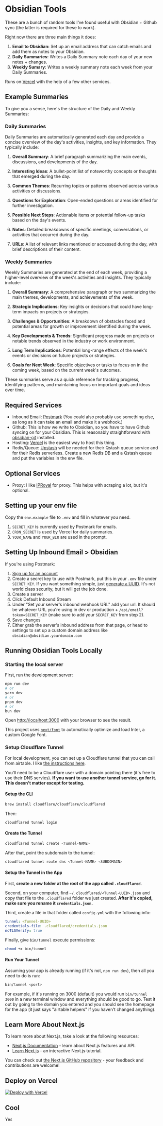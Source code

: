 # Obsidian Tools

These are a bunch of random tools I've found useful with Obsidian + Github sync
(the latter is required for these to work).

Right now there are three main things it does:

1. **Email to Obsidian:** Set up an email address that can catch emails and add
   them as notes to your Obsidian.
2. **Daily Summaries:** Writes a Daily Summary note each day of your new notes +
   changes.
3. **Weekly Sumary:** Writes a weekly summary note each week from your Daily
   Summaries.

Runs on [Vercel](https://vercel.com) with the help of a few other services.

## Example Summaries

To give you a sense, here's the structure of the Daily and Weekly Summaries:

### Daily Summaries

Daily Summaries are automatically generated each day and provide a concise
overview of the day's activities, insights, and key information. They typically
include:

1. **Overall Summary**: A brief paragraph summarizing the main events,
   discussions, and developments of the day.

2. **Interesting Ideas**: A bullet-point list of noteworthy concepts or thoughts
   that emerged during the day.

3. **Common Themes**: Recurring topics or patterns observed across various
   activities or discussions.

4. **Questions for Exploration**: Open-ended questions or areas identified for
   further investigation.

5. **Possible Next Steps**: Actionable items or potential follow-up tasks based
   on the day's events.

6. **Notes**: Detailed breakdowns of specific meetings, conversations, or
   activities that occurred during the day.

7. **URLs**: A list of relevant links mentioned or accessed during the day, with
   brief descriptions of their content.

### Weekly Summaries

Weekly Summaries are generated at the end of each week, providing a higher-level
overview of the week's activities and insights. They typically include:

1. **Overall Summary**: A comprehensive paragraph or two summarizing the main
   themes, developments, and achievements of the week.

2. **Strategic Implications**: Key insights or decisions that could have
   long-term impacts on projects or strategies.

3. **Challenges & Opportunities**: A breakdown of obstacles faced and potential
   areas for growth or improvement identified during the week.

4. **Key Developments & Trends**: Significant progress made on projects or
   notable trends observed in the industry or work environment.

5. **Long Term Implications**: Potential long-range effects of the week's events
   or decisions on future projects or strategies.

6. **Goals for Next Week**: Specific objectives or tasks to focus on in the
   coming week, based on the current week's outcomes.

These summaries serve as a quick reference for tracking progress, identifying
patterns, and maintaining focus on important goals and ideas over time.

## Required Services

- Inbound Email: [Postmark](https://postmark.com) (You could also probably use
  something else, as long as it can take an email and make it a webhook.)
- Github: This is how we write to Obsidian, so you have to have Github syncing
  on for your Obsidian. This is reasonably straightforward with
  [obsidian-git](https://github.com/Vinzent03/obsidian-git) installed.
- Hosting: [Vercel](https://vercel.com) is the easiest way to host this thing.
- Redis/Queue: [Upstash](https://upstash.com) will be needed for their Qstash
  queue service and for their Redis serverless. Create a new Redis DB and a
  Qstash queue and put the variables in the env file.

## Optional Services

- Proxy: I like [IPRoyal](https://iproyal.com) for proxy. This helps with
  scraping a lot, but it's optional.

## Setting up your env file

Copy the `env.example` file to `.env` and fill in whatever you need.

1. `SECRET_KEY` is currently used by Postmark for emails.
2. `CRON_SECRET` is used by Vercel for daily summaries.
3. `YOUR_NAME` and `YOUR_BIO` are used in the prompt.

## Setting Up Inbound Email > Obsidian

If you're using Postmark:

1. [Sign up for an account](https://account.postmarkapp.com/sign_up)
2. Create a secret key to use with Postmark, put this in your `.env` file under
   `SECRET_KEY`. If you want something simple, just
   [generate a UUID](https://www.uuidgenerator.net/). It's not world class
   security, but it will get the job done.
3. Create a server
4. Click Default Inbound Stream
5. Under "Set your server's inbound webhook URL" add your url. It should be
   whatever URL you're using in dev or production +
   `/api/email?token=SECRET_KEY` (make sure to add your `SECRET_KEY` from step
   2).
6. Save changes
7. Either grab the server's inbound address from that page, or head to settings
   to set up a custom domain address like `obsidian@obsidian.yourdomain.com`

## Running Obsidian Tools Locally

### Starting the local server

First, run the development server:

```bash
npm run dev
# or
yarn dev
# or
pnpm dev
# or
bun dev
```

Open [http://localhost:3000](http://localhost:3000) with your browser to see the
result.

This project uses
[`next/font`](https://nextjs.org/docs/basic-features/font-optimization) to
automatically optimize and load Inter, a custom Google Font.

### Setup Cloudflare Tunnel

For local development, you can set up a Cloudflare tunnel that you can call from
airtable. I like
[the instructions here](https://kirillplatonov.com/posts/setting-up-cloudflare-tunnel-for-development/).

You'll need to be a Cloudflare user with a domain pointing there (it's free to
use their DNS servies). **If you want to use another tunnel service, go for it.
This doesn't matter except for testing.**

#### Setup the CLI

```bash
brew install cloudflare/cloudflare/cloudflared
```

Then:

```
cloudflared tunnel login
```

#### Create the Tunnel

```bash
cloudflared tunnel create <Tunnel-NAME>
```

After that, point the subdomain to the tunnel:

```bash
cloudflared tunnel route dns <Tunnel-NAME> <SUBDOMAIN>
```

#### Setup the Tunnel in the App

First, **create a new folder at the root of the app called `.cloudflared`**.

Second, on your computer, find `~/.cloudflared/<Tunnel-UUID>.json` and copy that
file to the `.cloudflared` folder we just created. **After it's copied, make
sure you rename it `credentials.json`.**

Third, create a file in that folder called `config.yml` with the following info:

```yml
tunnel: <Tunnel-UUID>
credentials-file: .cloudflared/credentials.json
noTLSVerify: true
```

Finally, give `bin/tunnel` execute permissions:

```bash
chmod +x bin/tunnel
```

#### Run Your Tunnel

Assuming your app is already running (if it's not, `npm run dev`), then all you
need to do is run:

```bash
bin/tunnel <port>
```

For example, if it's running on 3000 (default) you would run `bin/tunnel 3000`
in a new terminal window and everything should be good to go. Test it out by
going to the domain you entered and you should see the homepage for the app (it
just says "airtable helpers" if you haven't changed anything).

## Learn More About Next.js

To learn more about Next.js, take a look at the following resources:

- [Next.js Documentation](https://nextjs.org/docs) - learn about Next.js
  features and API.
- [Learn Next.js](https://nextjs.org/learn) - an interactive Next.js tutorial.

You can check out
[the Next.js GitHub repository](https://github.com/vercel/next.js/) - your
feedback and contributions are welcome!

## Deploy on Vercel

[![Deploy with Vercel](https://vercel.com/button)](https://vercel.com/new/clone?repository-url=https%3A%2F%2Fgithub.com%2Fheyitsnoah%2Fobsidian-tools)

## Cool

Yes
